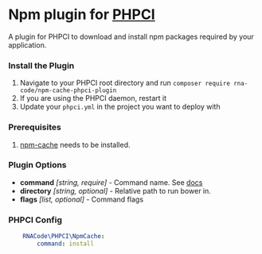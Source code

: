 # Npm plugin for [PHPCI](https://www.phptesting.org)

A plugin for PHPCI to download and install npm packages required by your application.

### Install the Plugin

1. Navigate to your PHPCI root directory and run `composer require rna-code/npm-cache-phpci-plugin`
2. If you are using the PHPCI daemon, restart it
3. Update your `phpci.yml` in the project you want to deploy with

### Prerequisites

1. [npm-cache](https://www.npmjs.com/package/npm-cache) needs to be installed.

### Plugin Options
- **command** _[string, require]_ - Command name. See [docs](https://docs.npmjs.com/)
- **directory** _[string, optional]_ - Relative path to run bower in.
- **flags** _[list, optional]_ - Command flags

### PHPCI Config

```yml
    RNACode\PHPCI\NpmCache:
        command: install
```
